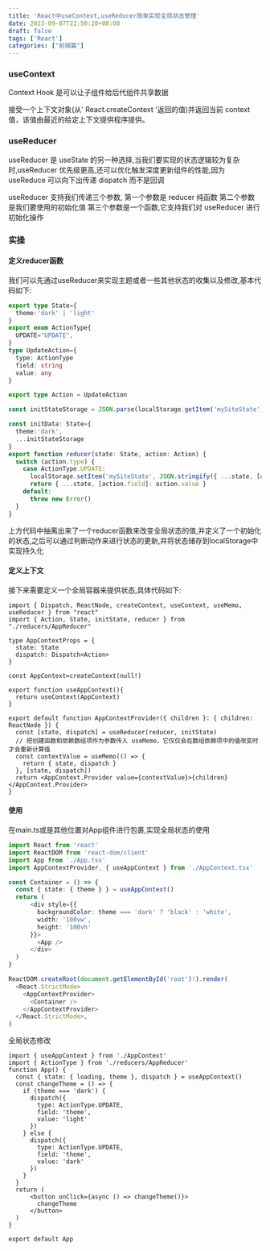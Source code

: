 ```yaml
---
title: 'React中useContext,useReducer简单实现全局状态管理'
date: 2023-09-07T22:50:20+08:00
draft: false
tags: ['React']
categories: ["前端篇"]
---
```


### useContext
Context Hook 是可以让子组件给后代组件共享数据

接受一个上下文对象(从' React.createContext '返回的值)并返回当前 context 值，该值由最近的给定上下文提供程序提供。

### useReducer

useReducer 是 useState 的另一种选择,当我们要实现的状态逻辑较为复杂时,useReducer 优先级更高,还可以优化触发深度更新组件的性能,因为 useReduce 可以向下出传递 dispatch 而不是回调

useReducer 支持我们传递三个参数, 第一个参数是 reducer 纯函数 第二个参数是我们要使用的初始化值 第三个参数是一个函数,它支持我们对 useReducer 进行初始化操作


### 实操

#### 定义reducer函数

我们可以先通过useReducer来实现主题或者一些其他状态的收集以及修改,基本代码如下:

```typescript
export type State={
  theme:'dark' | 'light'
}
export enum ActionType{
  UPDATE="UPDATE",
}
type UpdateAction={
  type: ActionType
  field: string
  value: any
}

export type Action = UpdateAction

const initStateStorage = JSON.parse(localStorage.getItem('mySiteState') || '{}')

const initData: State={
  theme:'dark',
  ...initStateStorage
}
export function reducer(state: State, action: Action) {
  switch (action.type) {
    case ActionType.UPDATE:
      localStorage.setItem('mySiteState', JSON.stringify({ ...state, [action.field]: action.value }))
      return { ...state, [action.field]: action.value }
    default:
      throw new Error()
  }
}
```

上方代码中抽离出来了一个reducer函数来改变全局状态的值,并定义了一个初始化的状态,之后可以通过判断动作来进行状态的更新,并将状态储存到localStorage中实现持久化

#### 定义上下文

接下来需要定义一个全局容器来提供状态,具体代码如下:

```tsx
import { Dispatch, ReactNode, createContext, useContext, useMemo, useReducer } from "react"
import { Action, State, initState, reducer } from "./reducers/AppReducer"

type AppContextProps = {
  state: State
  dispatch: Dispatch<Action>
}

const AppContext=createContext(null!)

export function useAppContext(){
  return useContext(AppContext)
}

export default function AppContextProvider({ children }: { children: ReactNode }) {
  const [state, dispatch] = useReducer(reducer, initState)
  // 把创建函数和依赖数组项作为参数传入 useMemo，它仅仅会在数组依赖项中的值改变时才会重新计算值
  const contextValue = useMemo(() => {
    return { state, dispatch }
  }, [state, dispatch])
  return <AppContext.Provider value={contextValue}>{children}</AppContext.Provider>
}

```

#### 使用
在main.ts或是其他位置对App组件进行包裹,实现全局状态的使用
```typescript
import React from 'react'
import ReactDOM from 'react-dom/client'
import App from './App.tsx'
import AppContextProvider, { useAppContext } from './AppContext.tsx'

const Container = () => {
  const { state: { theme } } = useAppContext()
  return (
      <div style={{
        backgroundColor: theme === 'dark' ? 'black' : 'white',
        width: '100vw',
        height: '100vh'
      }}>
        <App />
      </div>
  )
}

ReactDOM.createRoot(document.getElementById('root')!).render(
  <React.StrictMode>
    <AppContextProvider>
      <Container />
    </AppContextProvider>
  </React.StrictMode>,
)
```

全局状态修改

```tsx
import { useAppContext } from './AppContext'
import { ActionType } from './reducers/AppReducer'
function App() {
  const { state: { loading, theme }, dispatch } = useAppContext()
  const changeTheme = () => {
    if (theme === 'dark') {
      dispatch({
        type: ActionType.UPDATE,
        field: 'theme',
        value: 'light'
      })
    } else {
      dispatch({
        type: ActionType.UPDATE,
        field: 'theme',
        value: 'dark'
      })
    }
  }
  return (
      <button onClick={async () => changeTheme()}>
        changeTheme
      </button>
  )
}

export default App
```